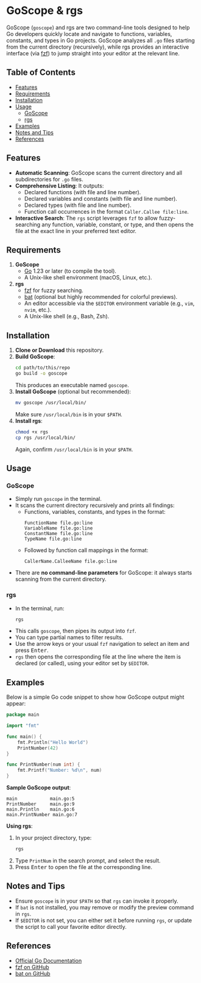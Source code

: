 # GoScope & rgs

GoScope (`goscope`) and rgs are two command-line tools designed to help Go developers quickly locate and navigate to functions, variables, constants, and types in Go projects. GoScope analyzes all `.go` files starting from the current directory (recursively), while rgs provides an interactive interface (via [fzf](https://github.com/junegunn/fzf)) to jump straight into your editor at the relevant line.

## Table of Contents

- [Features](#features)
- [Requirements](#requirements)
- [Installation](#installation)
- [Usage](#usage)
  - [GoScope](#goscope)
  - [rgs](#rgs)
- [Examples](#examples)
- [Notes and Tips](#notes-and-tips)
- [References](#references)

## Features

- **Automatic Scanning**: GoScope scans the current directory and all subdirectories for `.go` files.
- **Comprehensive Listing**: It outputs:
  - Declared functions (with file and line number).
  - Declared variables and constants (with file and line number).
  - Declared types (with file and line number).
  - Function call occurrences in the format `Caller.Callee file:line`.
- **Interactive Search**: The `rgs` script leverages `fzf` to allow fuzzy-searching any function, variable, constant, or type, and then opens the file at the exact line in your preferred text editor.

## Requirements

1. **GoScope**
   - [Go](https://go.dev/) 1.23 or later (to compile the tool).
   - A Unix-like shell environment (macOS, Linux, etc.).
2. **rgs**
   - [fzf](https://github.com/junegunn/fzf) for fuzzy searching.
   - [bat](https://github.com/sharkdp/bat) (optional but highly recommended for colorful previews).
   - An editor accessible via the `$EDITOR` environment variable (e.g., `vim`, `nvim`, etc.).
   - A Unix-like shell (e.g., Bash, Zsh).

## Installation

1. **Clone or Download** this repository.
2. **Build GoScope**:
   ```bash
   cd path/to/this/repo
   go build -o goscope
   ```
   This produces an executable named `goscope`.
3. **Install GoScope** (optional but recommended):
   ```bash
   mv goscope /usr/local/bin/
   ```
   Make sure `/usr/local/bin` is in your `$PATH`.
4. **Install rgs**:
   ```bash
   chmod +x rgs
   cp rgs /usr/local/bin/
   ```
   Again, confirm `/usr/local/bin` is in your `$PATH`.

## Usage

### GoScope

- Simply run `goscope` in the terminal.
- It scans the current directory recursively and prints all findings:
  - Functions, variables, constants, and types in the format:
    ```
    FunctionName file.go:line
    VariableName file.go:line
    ConstantName file.go:line
    TypeName file.go:line
    ```
  - Followed by function call mappings in the format:
    ```
    CallerName.CalleeName file.go:line
    ```
- There are **no command-line parameters** for GoScope: it always starts scanning from the current directory.

### rgs

- In the terminal, run:
  ```bash
  rgs
  ```
- This calls `goscope`, then pipes its output into `fzf`.
- You can type partial names to filter results.
- Use the arrow keys or your usual `fzf` navigation to select an item and press <kbd>Enter</kbd>.
- `rgs` then opens the corresponding file at the line where the item is declared (or called), using your editor set by `$EDITOR`.

## Examples

Below is a simple Go code snippet to show how GoScope output might appear:

```go
package main

import "fmt"

func main() {
    fmt.Println("Hello World")
    PrintNumber(42)
}

func PrintNumber(num int) {
    fmt.Printf("Number: %d\n", num)
}
```

**Sample GoScope output**:
```
main            main.go:5
PrintNumber     main.go:9
main.Println    main.go:6
main.PrintNumber main.go:7
```

**Using rgs**:
1. In your project directory, type:
   ```bash
   rgs
   ```
2. Type `PrintNum` in the search prompt, and select the result.
3. Press <kbd>Enter</kbd> to open the file at the corresponding line.

## Notes and Tips

- Ensure `goscope` is in your `$PATH` so that `rgs` can invoke it properly.
- If `bat` is not installed, you may remove or modify the preview command in `rgs`.
- If `$EDITOR` is not set, you can either set it before running `rgs`, or update the script to call your favorite editor directly.

## References

- [Official Go Documentation](https://go.dev/doc/)
- [fzf on GitHub](https://github.com/junegunn/fzf)
- [bat on GitHub](https://github.com/sharkdp/bat)

